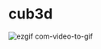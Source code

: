 # cub3d

![ezgif com-video-to-gif](https://github.com/tukka25/cub3d/assets/35433193/8d65862d-da4a-451a-b0dc-b95c00a65159)
